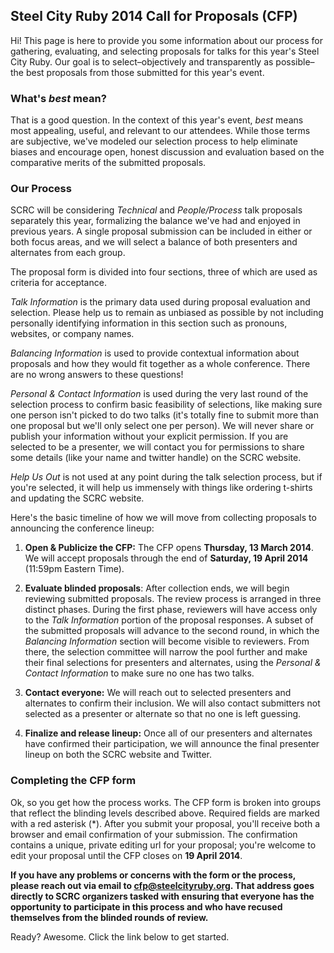 ## Steel City Ruby 2014 Call for Proposals (CFP)
Hi! This page is here to provide you some information about our process for gathering, evaluating, and selecting proposals for talks for this year's Steel City Ruby. Our goal is to select&ndash;objectively and transparently as possible&ndash;the best proposals from those submitted for this year's event.

### What's _best_ mean?
That is a good question. In the context of this year's event, _best_ means most appealing, useful, and relevant to our attendees. While those terms are subjective, we've modeled our selection process to help eliminate biases and encourage open, honest discussion and evaluation based on the comparative merits of the submitted proposals.

### Our Process
SCRC will be considering _Technical_ and _People/Process_ talk proposals separately this year, formalizing the balance we've had and enjoyed in previous years. A single proposal submission can be included in either or both focus areas, and we will select a balance of both presenters and alternates from each group.

The proposal form is divided into four sections, three of which are used as criteria for acceptance. 

_Talk Information_ is the primary data used during proposal evaluation and selection. Please help us to remain as unbiased as possible by not including personally identifying information in this section such as pronouns, websites, or company names. 

_Balancing Information_ is used to provide contextual information about proposals and how they would fit together as a whole conference. There are no wrong answers to these questions!

_Personal &amp; Contact Information_ is used during the very last round of the selection process to confirm basic feasibility of selections, like making sure one person isn't picked to do two talks (it's totally fine to submit more than one proposal but we'll only select one per person). We will never share or publish your information without your explicit permission. If you are selected to be a presenter, we will contact you for permissions to share some details (like your name and twitter handle) on the SCRC website.

_Help Us Out_ is not used at any point during the talk selection process, but if you're selected, it will help us immensely with things like ordering t&#45;shirts and updating the SCRC website.

Here's the basic timeline of how we will move from collecting proposals to announcing the conference lineup:

1. __Open &amp; Publicize the CFP:__ The CFP opens __Thursday, 13 March 2014__. We will accept proposals through the end of __Saturday, 19 April 2014__ (11:59pm Eastern Time).

1. __Evaluate blinded proposals__: After collection ends, we will begin reviewing submitted proposals. The review process is arranged in three distinct phases. During the first phase, reviewers will have access only to the _Talk Information_ portion of the proposal responses. A subset of the submitted proposals will advance to the second round, in which the _Balancing Information_ section will become visible to reviewers. From there, the selection committee will narrow the pool further and make their final selections for presenters and alternates, using the  _Personal &amp; Contact Information_ to make sure no one has two talks.

1. __Contact everyone:__ We will reach out to selected presenters and alternates to confirm their inclusion. We will also contact submitters not selected as a presenter or alternate so that no one is left guessing.

1. __Finalize and release lineup:__ Once all of our presenters and alternates have confirmed their participation, we will announce the final presenter lineup on both the SCRC website and Twitter.

### Completing the CFP form
Ok, so you get how the process works. The CFP form is broken into groups that reflect the
blinding levels described above. Required fields are marked with a red asterisk
(<span class="required">*</span>). After you submit your proposal, you'll receive both a browser and email confirmation of your submission. The confirmation contains a unique, private editing url for your proposal; you're welcome to edit your proposal until the CFP closes on __19 April 2014__.

__If you have any problems or concerns with the form or the process, please reach out via email to cfp@steelcityruby.org. That address goes directly to SCRC organizers tasked with ensuring that everyone has the opportunity to participate in this process and who have recused themselves from the blinded rounds of review.__

Ready? Awesome. Click the link below to get started.
